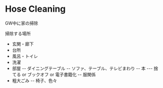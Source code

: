 Hose Cleaning
=============

GW中に家の掃除

掃除する場所
- 玄関・廊下
- 台所
- 風呂・トイレ
- 洗濯
- 部屋
-- ダイニングテーブル
-- ソファ、テーブル、テレビまわり
-- 本
--- 捨てる or ブックオフ or 電子書籍化
-- 服関係
- 粗大ごみ
-- 椅子、色々

